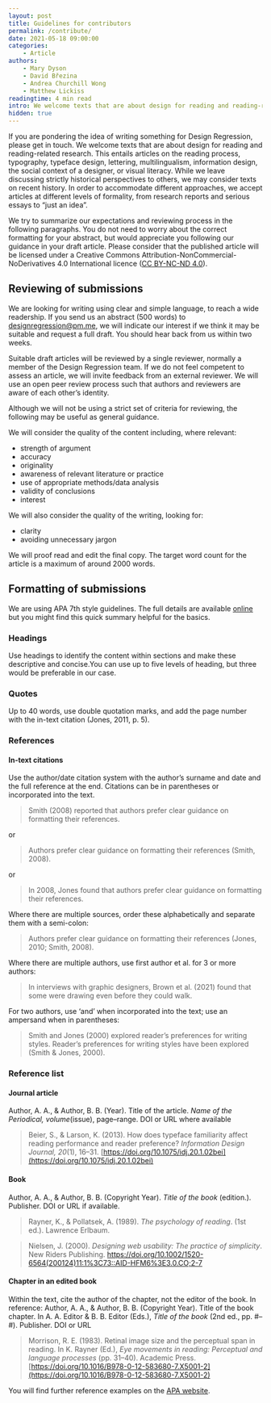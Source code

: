 ```yaml
---
layout: post
title: Guidelines for contributors
permalink: /contribute/
date: 2021-05-18 09:00:00
categories:
    - Article
authors:
    - Mary Dyson
    - David Březina
    - Andrea Churchill Wong
    - Matthew Lickiss
readingtime: 4 min read
intro: We welcome texts that are about design for reading and reading-related research.
hidden: true
---
```


If you are pondering the idea of writing something for Design Regression, please get in touch. We welcome texts that are about design for reading and reading-related research. This entails articles on the reading process, typography, typeface design, lettering, multilingualism, information design, the social context of a designer, or visual literacy. While we leave discussing strictly historical perspectives to others, we may consider texts on recent history. In order to accommodate different approaches, we accept articles at different levels of formality, from research reports and serious essays to “just an idea”.

We try to summarize our expectations and reviewing process in the following paragraphs. You do not need to worry about the correct formatting for your abstract, but would appreciate you following our guidance in your draft article. Please consider that the published article will be licensed under a Creative Commons Attribution-NonCommercial-NoDerivatives 4.0 International licence ([CC BY-NC-ND 4.0](https://creativecommons.org/licenses/by-nc-nd/4.0/)).

## Reviewing of submissions

We are looking for writing using clear and simple language, to reach a wide readership. If you send us an abstract (500 words) to <designregression@pm.me>, we will indicate our interest if we think it may be suitable and request a full draft. You should hear back from us within two weeks.

Suitable draft articles will be reviewed by a single reviewer, normally a member of the Design Regression team. If we do not feel competent to assess an article, we will invite feedback from an external reviewer. We will use an open peer review process such that authors and reviewers are aware of each other’s identity.

Although we will not be using a strict set of criteria for reviewing, the following may be useful as general guidance.

We will consider the quality of the content including, where relevant:

- strength of argument
- accuracy
- originality
- awareness of relevant literature or practice
- use of appropriate methods/data analysis
- validity of conclusions
- interest

We will also consider the quality of the writing, looking for:

- clarity
- avoiding unnecessary jargon

We will proof read and edit the final copy. The target word count for the article is a maximum of around 2000 words.

## Formatting of submissions

We are using APA 7th style guidelines. The full details are available [online](https://apastyle.apa.org/style-grammar-guidelines) but you might find this quick summary helpful for the basics. 

### Headings

Use headings to identify the content within sections and make these descriptive and concise.You can use up to five levels of heading, but three would be preferable in our case.  

### Quotes

Up to 40 words, use double quotation marks, and add the page number with the in-text citation (Jones, 2011, p. 5).  

### References

#### In-text citations

Use the author/date citation system with the author’s surname and date and the full reference at the end. Citations can be in parentheses or incorporated into the text.

> Smith (2008) reported that authors prefer clear guidance on formatting their references.

or

> Authors prefer clear guidance on formatting their references (Smith, 2008).

or

> In 2008, Jones found that authors prefer clear guidance on formatting their references.

Where there are multiple sources, order these alphabetically and separate them with a semi-colon:

> Authors prefer clear guidance on formatting their references (Jones, 2010; Smith, 2008).

Where there are multiple authors, use first author et al. for 3 or more authors:

> In interviews with graphic designers, Brown et al. (2021) found that some were drawing even before they could walk. 

For two authors, use ‘and’ when incorporated into the text; use an ampersand when in parentheses:

> Smith and Jones (2000) explored reader’s preferences for writing styles.
Reader’s preferences for writing styles have been explored (Smith & Jones, 2000). 

### Reference list

#### Journal article

Author, A. A., & Author, B. B. (Year). Title of the article. *Name of the Periodical, volume*(issue), page–range. DOI or URL where available 

> Beier, S., & Larson, K. (2013). How does typeface familiarity affect reading performance and reader preference? *Information Design Journal, 20*(1), 16–31. [https://doi.org/10.1075/idj.20.1.02bei](https://doi.org/10.1075/idj.20.1.02bei)

#### Book 

Author, A. A., & Author, B. B. (Copyright Year). *Title of the book* (edition.). Publisher. DOI or URL if available.

> Rayner, K., & Pollatsek, A. (1989). *The psychology of reading*. (1st ed.). Lawrence Erlbaum.

> Nielsen, J. (2000). *Designing web usability: The practice of simplicity*. New Riders Publishing. [https://doi.org/10.1002/1520-6564(200124)11:1%3C73::AID-HFM6%3E3.0.CO;2-7 ](https://doi.org/10.1002/1520-6564(200124)11:1%3C73::AID-HFM6%3E3.0.CO;2-7 )

#### Chapter in an edited book

Within the text, cite the author of the chapter, not the editor of the book. In reference: Author, A. A., & Author, B. B. (Copyright Year). Title of the book chapter. In A. A. Editor & B. B. Editor (Eds.), *Title of the book* (2nd ed., pp. #–#). Publisher. DOI or URL 

> Morrison, R. E. (1983). Retinal image size and the perceptual span in reading. In K. Rayner (Ed.), *Eye movements in reading: Perceptual and language processes* (pp. 31–40). Academic Press. [https://doi.org/10.1016/B978-0-12-583680-7.X5001-2](https://doi.org/10.1016/B978-0-12-583680-7.X5001-2)


You will find further reference examples on the [APA website](https://apastyle.apa.org/style-grammar-guidelines/references/examples).